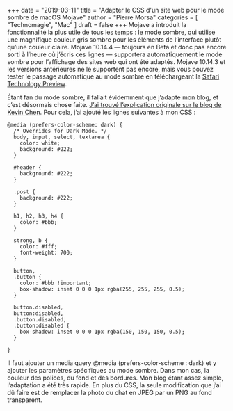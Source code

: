 +++
date        = "2019-03-11"
title       = "Adapter le CSS d'un site web pour le mode sombre de macOS Mojave"
author      = "Pierre Morsa"
categories  = [ "Technomagie", "Mac" ]
draft       = false
+++
Mojave a introduit la fonctionnalité la plus utile de tous les temps : le mode sombre, qui utilise une magnifique couleur gris sombre pour les éléments de l’interface plutôt qu’une couleur claire. Mojave 10.14.4 — toujours en Beta et donc pas encore sorti à l’heure où j’écris ces lignes — supportera automatiquement le mode sombre pour l’affichage des sites web qui ont été adaptés. Mojave 10.14.3 et les versions antérieures ne le supportent pas encore, mais vous pouvez tester le passage automatique au mode sombre en téléchargeant la [Safari Technology Preview](https://developer.apple.com/safari/download/).

Étant fan du mode sombre, il fallait évidemment que j’adapte mon blog, et c’est désormais chose faite. [J’ai trouvé l’explication originale sur le blog de Kevin Chen](https://kevinchen.co/blog/support-macos-mojave-dark-mode-on-websites/). Pour cela, j’ai ajouté les lignes suivantes à mon CSS :

```
@media (prefers-color-scheme: dark) {
  /* Overrides for Dark Mode. */
  body, input, select, textarea {
    color: white;
    background: #222;
  }

  #header {
    background: #222;
  }

  .post {
    background: #222;
  }

  h1, h2, h3, h4 {
    color: #bbb;
  }

  strong, b {
    color: #fff;
    font-weight: 700;
  }

  button,
  .button {
    color: #bbb !important;
    box-shadow: inset 0 0 0 1px rgba(255, 255, 255, 0.5);
  }
	
  button.disabled,
  button:disabled,
  .button.disabled,
  .button:disabled {
    box-shadow: inset 0 0 0 1px rgba(150, 150, 150, 0.5);
  }

}
```

Il faut ajouter un media query @media (prefers-color-scheme : dark) et y ajouter les paramètres spécifiques au mode sombre. Dans mon cas, la couleur des polices, du fond et des bordures. Mon blog étant assez simple, l’adaptation a été très rapide. En plus du CSS, la seule modification que j’ai dû faire est de remplacer la photo du chat en JPEG par un PNG au fond transparent.
